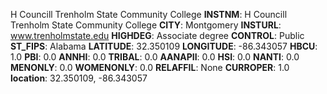 
H Councill Trenholm State Community College
**INSTNM**: H Councill Trenholm State Community College
**CITY**: Montgomery
**INSTURL**: www.trenholmstate.edu
**HIGHDEG**: Associate degree
**CONTROL**: Public
**ST_FIPS**: Alabama
**LATITUDE**: 32.350109
**LONGITUDE**: -86.343057
**HBCU**: 1.0
**PBI**: 0.0
**ANNHI**: 0.0
**TRIBAL**: 0.0
**AANAPII**: 0.0
**HSI**: 0.0
**NANTI**: 0.0
**MENONLY**: 0.0
**WOMENONLY**: 0.0
**RELAFFIL**: None
**CURROPER**: 1.0
**location**: 32.350109, -86.343057